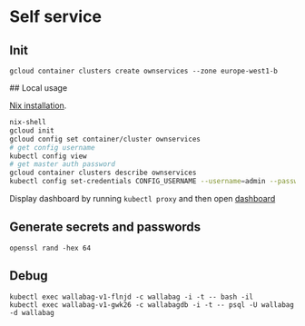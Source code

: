 # Self service

## Init

```
gcloud container clusters create ownservices --zone europe-west1-b
```

## Local usage

[Nix installation](https://github.com/mathbruyen/computers/blob/master/computers/nix/).

```bash
nix-shell
gcloud init
gcloud config set container/cluster ownservices
# get config username
kubectl config view
# get master auth password
gcloud container clusters describe ownservices
kubectl config set-credentials CONFIG_USERNAME --username=admin --password=PASSWORD
```

Display dashboard by running `kubectl proxy` and then open [dashboard](http://localhost:8001/api/v1/proxy/namespaces/kube-system/services/kubernetes-dashboard)

## Generate secrets and passwords

```
openssl rand -hex 64
```

## Debug

```
kubectl exec wallabag-v1-flnjd -c wallabag -i -t -- bash -il
kubectl exec wallabag-v1-gwk26 -c wallabagdb -i -t -- psql -U wallabag -d wallabag
```
